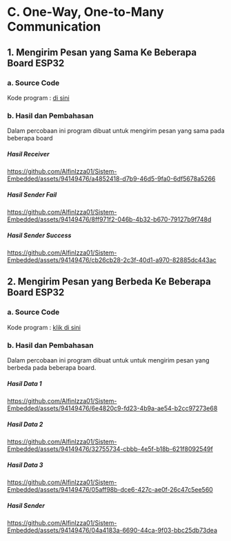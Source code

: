 # C. One-Way, One-to-Many Communication

## 1. Mengirim Pesan yang Sama Ke Beberapa Board ESP32

### a. Source Code
Kode program : <a href="4_ESP_collab/4_ESP_collab.ino">di sini</a>

### b. Hasil dan Pembahasan
Dalam percobaan ini program dibuat untuk mengirim pesan yang sama pada beberapa board

##### Hasil Receiver
https://github.com/AlfinIzza01/Sistem-Embedded/assets/94149476/a4852418-d7b9-46d5-9fa0-6df5678a5266

##### Hasil Sender Fail
https://github.com/AlfinIzza01/Sistem-Embedded/assets/94149476/8ff971f2-046b-4b32-b670-79127b9f748d

##### Hasil Sender Success
https://github.com/AlfinIzza01/Sistem-Embedded/assets/94149476/cb26cb28-2c3f-40d1-a970-82885dc443ac

## 2. Mengirim Pesan yang Berbeda Ke Beberapa Board ESP32

### a. Source Code
Kode program : <a href="4_ESP_collab_beda_pesan/4_ESP_collab_beda_pesan.ino">klik di sini</a>

### b. Hasil dan Pembahasan
Dalam percobaan ini program dibuat untuk untuk mengirim pesan yang berbeda pada beberapa board. 

##### Hasil Data 1
https://github.com/AlfinIzza01/Sistem-Embedded/assets/94149476/6e4820c9-fd23-4b9a-ae54-b2cc97273e68

##### Hasil Data 2
https://github.com/AlfinIzza01/Sistem-Embedded/assets/94149476/32755734-cbbb-4e5f-b18b-621f8092549f

##### Hasil Data 3
https://github.com/AlfinIzza01/Sistem-Embedded/assets/94149476/05aff98b-dce6-427c-ae0f-26c47c5ee560

##### Hasil Sender
https://github.com/AlfinIzza01/Sistem-Embedded/assets/94149476/04a4183a-6690-44ca-9f03-bbc25db73dea
